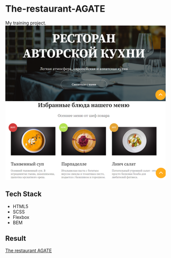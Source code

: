 # The-restaurant-AGATE
My training project.
![](https://github.com/EvelinaYaln/The-restaurant-AGATE/blob/main/agate2.png)
![](https://github.com/EvelinaYaln/The-restaurant-AGATE/blob/main/agate1.png)

## Tech Stack
* HTML5
* SCSS
* Flexbox
* BEM

## Result
[The restaurant AGATE](https://evelinayaln.github.io/The-restaurant-AGATE/)
